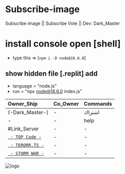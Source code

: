 # Subscribe-image
Subscribe image || Subscribe Vote || Dev: Dark_Master


# install console open [shell]
- type this => [`npm i -D node@16.6.0`]

## show hidden file [.replit] add 
- language = "node.js"
- run = "npx node@16.6.0 index.js"

| Owner_Ship | Co_Owner | Commands |
|:-----------|:---------|:---------|
| (-Dark_Master-) | - | اشتراك |
| - | - | help |
| #Link_Server | - | - |
| [` - TOP Code -`](https://discord.com/invite/kXhcg9bGyD) | - | - |
| [` - TERORR.TS -`](https://discord.com/invite/depHbEZYGH) | - | - |
| [` - STORM WAR -`](https://discord.com/invite/N3seVTYZmw) | - | - |

![logo](https://media.discordapp.net/ephemeral-attachments/996541857368657950/996638027868799106/Desktop_Capture.png?width=403&height=468)
